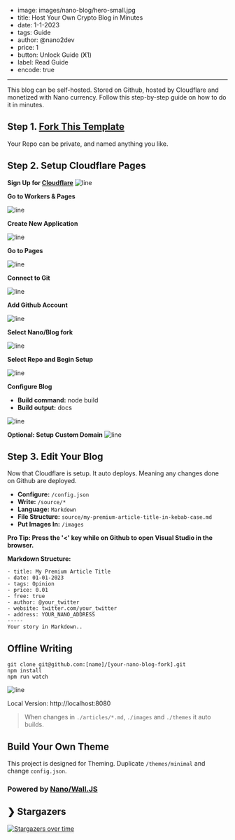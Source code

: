 - image: images/nano-blog/hero-small.jpg
- title: Host Your Own Crypto Blog in Minutes
- date: 1-1-2023
- tags: Guide
- author: @nano2dev
- price: 1
- button: Unlock Guide (Ӿ1)
- label: Read Guide
- encode: true
-----
This blog can be self-hosted. Stored on Github, hosted by Cloudflare and monetized with Nano currency. Follow this step-by-step guide on how to do it in minutes.

## Step 1. [Fork This Template](https://github.com/new?template_name=nano-blog&template_owner=fwd)

Your Repo can be private, and named anything you like.

## Step 2. Setup Cloudflare Pages

**Sign Up for [Cloudflare](https://dash.cloudflare.com/sign-up)**
![line](https://github.com/fwd/nano-blog/raw/master/guide/0.png)

**Go to Workers & Pages**

![line](https://github.com/fwd/nano-blog/raw/master/guide/1-new.png)

**Create New Application**

![line](https://github.com/fwd/nano-blog/raw/master/guide/2-new.png)

**Go to Pages**

![line](https://github.com/fwd/nano-blog/raw/master/guide/3.png)

**Connect to Git**

![line](https://github.com/fwd/nano-blog/raw/master/guide/4.png)

**Add Github Account**

![line](https://github.com/fwd/nano-blog/raw/master/guide/5-new.png)

**Select Nano/Blog fork**

![line](https://github.com/fwd/nano-blog/raw/master/guide/6.png)

**Select Repo and Begin Setup**

![line](https://github.com/fwd/nano-blog/raw/master/guide/7.png)

**Configure Blog**
- **Build command:** node build
- **Build output:** docs

![line](https://github.com/fwd/nano-blog/raw/master/guide/8.png)

**Optional: Setup Custom Domain**
![line](https://github.com/fwd/nano-blog/raw/master/guide/9.png)

## Step 3. Edit Your Blog

Now that Cloudflare is setup. It auto deploys. Meaning any changes done on Github are deployed. 

- **Configure:** ```/config.json```
- **Write:** ```/source/*```
- **Language:** ```Markdown```
- **File Structure:** ```source/my-premium-article-title-in-kebab-case.md```
- **Put Images In:** ```/images```

**Pro Tip: Press the '<' key while on Github to open Visual Studio in the browser.**

**Markdown Structure:**
```
- title: My Premium Article Title
- date: 01-01-2023
- tags: Opinion
- price: 0.01
- free: true
- author: @your_twitter
- website: twitter.com/your_twitter
- address: YOUR_NANO_ADDRESS
-----
Your story in Markdown..
```

## Offline Writing

```
git clone git@github.com:[name]/[your-nano-blog-fork].git
npm install
npm run watch
```

![line](https://github.com/fwd/nano-blog/raw/master/guide/watch.png)

Local Version: http://localhost:8080

> When changes in ```./articles/*.md```, ```./images``` and ```./themes``` it auto builds.

## Build Your Own Theme

This project is designed for Theming. Duplicate ```/themes/minimal``` and change ```config.json```.

### Powered by [Nano/Wall.JS](https://github.com/fwd/nano-wall)

## ❯ Stargazers

[![Stargazers over time](https://starchart.cc/fwd/nano-blog.svg)](https://starchart.cc/fwd/nano-blog)